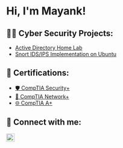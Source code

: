 <h1>Hi, I'm Mayank! <br/>

<h2>👨‍💻 Cyber Security Projects:</h2>
  
  - [Active Directory Home Lab](https://github.com/MayankKhurasiya/ActiveDirectoryLab/tree/main)
  - [Snort IDS/IPS Implementation on Ubuntu](https://github.com/MayankKhurasiya/snort-ids-ips-ubuntu/tree/main)

<h2>🔐 Certifications:</h2>

- [🛡️ CompTIA Security+ ](https://)
- [🔗 CompTIA Network+ ](https://)
- [🌐 CompTIA A+ ](https://)

<h2> 🤳 Connect with me:</h2>

[<img align="left" alt="MayankKhurasiya | LinkedIn" width="22px" src="https://cdn.jsdelivr.net/npm/simple-icons@v3/icons/linkedin.svg" />][linkedin]

[linkedin]: https://www.linkedin.com/in/mayank-khurasiya/

<!--
**joshmadakor1/joshmadakor1** is a ✨ _special_ ✨ repository because its `README.md` (this file) appears on your GitHub profile.

Here are some ideas to get you started:

- 🔭 I’m currently working on ...
- 🌱 I’m currently learning ...
- 👯 I’m looking to collaborate on ...
- 🤔 I’m looking for help with ...
- 💬 Ask me about ...
- 📫 How to reach me: ...
- 😄 Pronouns: ...
- ⚡ Fun fact: ...
-->
